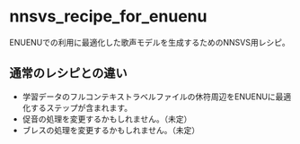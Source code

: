 # nnsvs_recipe_for_enuenu

ENUENUでの利用に最適化した歌声モデルを生成するためのNNSVS用レシピ。

## 通常のレシピとの違い

- 学習データのフルコンテキストラベルファイルの休符周辺をENUENUに最適化するステップが含まれます。
- 促音の処理を変更するかもしれません。（未定）
- ブレスの処理を変更するかもしれません。（未定）